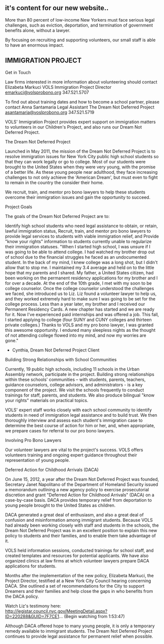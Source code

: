 ## it's content for our new website..


More than 80 percent of low-income New Yorkers must face serious legal challenges, such as eviction, deportation, and termination of government benefits alone, without a lawyer.


By focusing on recruiting and supporting volunteers, our small staff is able to have an enormous impact.



## IMMIGRATION PROJECT

Get in Touch

Law firms interested in more information about volunteering should contact 
Elizabeta Markuci
VOLS Immigration Project Director
emarkuci@volsprobono.org
347.521.5707

To find out about training dates and how to become a school partner, please contact 
Anna Santamaria
Legal Assistant
The Dream Not Deferred Project
asantamaria@voslprobono.org
347.521.5719

VOLS' Immigration Project provides expert support on immigration matters to volunteers in our Children's Project, and also runs our Dream Not Deferred Project.

The Dream Not Deferred Project

Launched in May 2011, the mission of the Dream Not Deferred Project is to resolve immigration issues for New York City public high school students so that they can work legally or go to college.  Most of our students were brought to the United States when they were very young, with the promise of a better life. As these young people near adulthood, they face increasing challenges to not only achieve the 'American Dream', but must even to fight to remain in the country the consider their home.

We recruit, train, and mentor pro bono lawyers to help these students overcome their immigration issues and gain the opportunity to succeed.

Project Goals

The goals of the Dream Not Deferred Project are to:

Identify high school students who need legal assistance to obtain, or retain, lawful immigration status,
Recruit, train, and mentor pro bono lawyers to provide legal services to students with viable immigration relief, and
Provide "know your rights" information to students currently unable to regularize their immigration statuses.
"When I started high school, I was unsure if I was going to be able to attend college. I had watched my brother drop out of school due to the financial struggles he faced as an undocumented student. In the back of my mind, I knew college was a long shot, but I didn't allow that to stop me. I maintained my 3.4 average and held on to the little hope that my parents and I shared. My father, a United States citizen, had been working on the permanent residency applications for my brother and I for over a decade.  At the end of the 10th grade, I met with my soon to be college counselor. Once the college counselor understood the challenges we faced, she introduced us to Liz. Liz found a volunteer lawyer to help us, and they worked extremely hard to make sure I was going to be set for the college process. Less than a year later, my brother and I received our Permanent Residency Cards.  A new chapter has started and we are ready for it. Now I've experienced paid internships and was offered a job. This fall, I started applying to college (four SUNY and CUNY colleges and thirteen private colleges.) Thanks to VOLS and my pro bono lawyer, I was granted this awesome opportunity. I endured many sleepless nights as the thought of not attending college flowed into my mind, and now my worries are gone."

- Cynthia, Dream Not Deferred Project Client

Building Strong Relationships with School Communities

Currently, 19 public high schools, including 11 schools in the Urban Assembly network, participate in the project.   Building strong relationships within these schools' communities – with students, parents, teachers, guidance counselors, college advisors, and administrators - is a key component of the project.  We visit the schools frequently to conduct trainings for staff, parents, and students. We also produce bilingual "know your rights" materials on practical topics.

VOLS' expert staff works closely with each school community to identify students in need of immigration legal assistance and to build trust.  We then thoroughly interview and assess each student's immigration case to determine the best course of action for him or her, and, when appropriate, we prepare cases for referral to our pro bono lawyers.

Involving Pro Bono Lawyers

Our volunteer lawyers are vital to the project's success.  VOLS offers volunteers training and ongoing expert guidance throughout their representation of young people.

Deferred Action for Childhood Arrivals (DACA)

On June 15, 2012, a year after the Dream Not Deferred Project was founded, Secretary Janet Napolitano of the Department of Homeland Security issued a memorandum outlining a new agency policy to exercise prosecutorial discretion and grant "Deferred Action for Childhood Arrivals" (DACA) on a case-by-case basis.  DACA provides temporary relief from deportation to young people brought to the United States as children. 

DACA generated a great deal of enthusiasm, and also a great deal of confusion and misinformation among immigrant students.  Because VOLS had already been working closely with staff and students in the schools, the Dream Not Deferred Project was in an excellent position to explain this new policy to students and their families, and to enable them take advantage of it.

VOLS held information sessions, conducted trainings for school staff, and created templates and resources for potential applicants.  We have also organized clinics at law firms at which volunteer lawyers prepare DACA applications for students.

Months after the implementation of the new policy, Elizabeta Markuci, the Project Director, testified at a New York City Council hearing concerning DACA.  She outlined a set of recommendations for the City to support Dreamers and their families and help close the gaps in who benefits from the DACA policy. 

Watch Liz's testimony here:
http://legistar.council.nyc.gov/MeetingDetail.aspx?ID=220288&GUID=7F7CE1...
(Begin watching from 1:53:47)

Although DACA offered hope to many young people, it is only a temporary remedy available to immigrant students. The Dream Not Deferred Project continues to provide legal assistance for permanent relief when possible.

